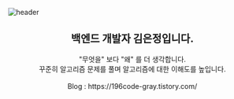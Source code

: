 ![header](https://capsule-render.vercel.app/api?type=waving&color=auto&height=280&section=header&text=Hello!&fontSize=70&animation=fadeIn&fontAlignY=38&desc=Nice%20to%20meet%20you&descAlignY=60)

<div align="center"> <h2> 백엔드 개발자 김은정입니다. </h2> </div>

<div align="center"> "무엇을" 보다 "왜" 를 더 생각합니다. </div>

<div align="center"> 꾸준히 알고리즘 문제를 풀며 알고리즘에 대한 이해도를 높입니다. </div>

</br>

<div align="center"> Blog : https://196code-gray.tistory.com/ </div>
